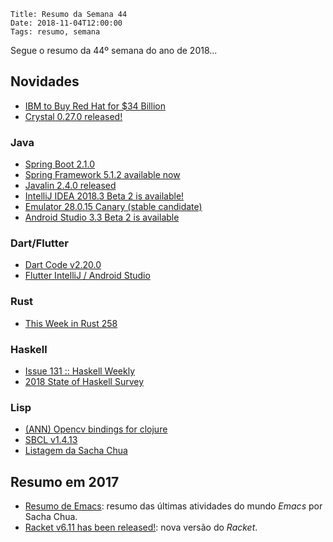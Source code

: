    Title: Resumo da Semana 44
    Date: 2018-11-04T12:00:00
    Tags: resumo, semana

Segue o resumo da 44º semana do ano de 2018...

<!-- more -->

## Novidades

* [IBM to Buy Red Hat for $34 Billion](https://dzone.com/articles/ibm-buying-red-hat "Post sobre IBM to Buy Red Hat for $34 Billion")
* [Crystal 0.27.0 released!](https://crystal-lang.org/2018/11/01/crystal-0.27.0-released.html "Post sobre Crystal 0.27.0 released!")

### Java

* [Spring Boot 2.1.0](http://spring.io/blog/2018/10/30/spring-boot-2-1-0 "Post sobre Spring Boot 2.1.0")
* [Spring Framework 5.1.2 available now](http://spring.io/blog/2018/10/29/spring-framework-5-1-2-available-now "Post sobre Spring Framework 5.1.2 available now")
* [Javalin 2.4.0 released](https://javalin.io/news/2018/11/04/javalin-2.4.0-released.html "Post sobre Javalin 2.4.0 released")
* [IntelliJ IDEA 2018.3 Beta 2 is available!](https://blog.jetbrains.com/idea/2018/11/intellij-idea-2018-3-beta-2-is-available "Post sobre IntelliJ IDEA 2018.3 Beta 2 is available!")
* [Emulator 28.0.15 Canary (stable candidate)](https://androidstudio.googleblog.com/2018/11/emulator-28015-canary-stable-candidate.html "Post sobre Emulator 28.0.15 Canary (stable candidate)")
* [Android Studio 3.3 Beta 2 is available](https://androidstudio.googleblog.com/2018/10/android-studio-33-beta-2-is-available.html "Post sobre Android Studio 3.3 Beta 2 is available")

### Dart/Flutter

* [Dart Code v2.20.0](https://dartcode.org/releases/v2-20 "Post sobre Dart Code v2.20.0")
* [Flutter IntelliJ / Android Studio](https://groups.google.com/forum/?#!topic/flutter-dev/oJ55FjL5Izc "Post sobre Flutter IntelliJ / Android Studio")

### Rust

* [This Week in Rust 258](https://this-week-in-rust.org/blog/2018/10/30/this-week-in-rust-258 "Post sobre This Week in Rust 258")

### Haskell

* [Issue 131 :: Haskell Weekly](https://haskellweekly.news/issues/131.html "Post sobre Issue 131 :: Haskell Weekly")
* [2018 State of Haskell Survey](https://airtable.com/shr8G4RBPD9T6tnDf "Post sobre 2018 State of Haskell Survey")

### Lisp

* [(ANN) Opencv bindings for clojure](https://groups.google.com/forum/?#!topic/clojure/DCiiV1AbG7g "Post sobre (ANN) Opencv bindings for clojure")
* [SBCL v1.4.13](http://www.sbcl.org/all-news.html?1.4.13#1.4.13 "Post sobre SBCL v1.4.13")
* [Listagem da Sacha Chua](http://sachachua.com/blog/category/emacs-news "Post sobre Listagem da Sacha Chua")

## Resumo em 2017

* [Resumo de Emacs](http://sachachua.com/blog/category/emacs-news "Resumo do Emacs"): resumo das últimas atividades do mundo _Emacs_ por Sacha Chua.
* [Racket v6.11 has been released!](https://blog.racket-lang.org/2017/10/racket-v6-11.html "Racket v6.11 has been released!"): nova versão do _Racket_.
